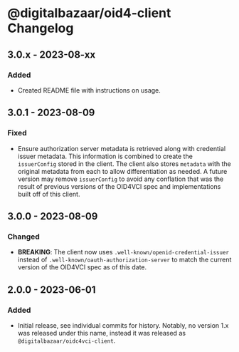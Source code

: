 # @digitalbazaar/oid4-client Changelog

## 3.0.x - 2023-08-xx

### Added
- Created README file with instructions on usage.

## 3.0.1 - 2023-08-09

### Fixed
- Ensure authorization server metadata is retrieved along with credential issuer
  metadata. This information is combined to create the `issuerConfig` stored in
  the client. The client also stores `metadata` with the original metadata from
  each to allow differentiation as needed. A future version may remove
  `issuerConfig` to avoid any conflation that was the result of previous
  versions of the OID4VCI spec and implementations built off of this client.

## 3.0.0 - 2023-08-09

### Changed
- **BREAKING**: The client now uses `.well-known/openid-credential-issuer`
  instead of `.well-known/oauth-authorization-server` to match the current
  version of the OID4VCI spec as of this date.

## 2.0.0 - 2023-06-01

### Added
- Initial release, see individual commits for history. Notably, no version 1.x
  was released under this name, instead it was released as
  `@digitalbazaar/oidc4vci-client`.

